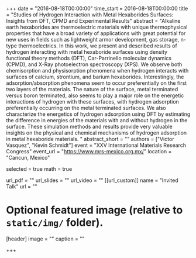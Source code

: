 +++
date = "2016-08-18T00:00:00"
time_start = 2016-08-18T00:00:00
title = "Studies of Hydrogen Interaction with Metal Hexaborides Surfaces: Insights from DFT, CPMD and Experimental Results"
abstract = "Alkaline earth hexaborides are thermoelectric materials with unique thermophysical properties that have a broad variety of applications with great potential for new uses in fields such as lightweight armor development, gas storage, n-type thermoelectrics. In this work, we present and described results of hydrogen interacting with metal hexaboride surfaces using density functional theory methods (DFT), Car-Parrinello molecular dynamics (CPMD), and X-Ray photoelectron spectroscopy (XPS). We observe both chemisorption and physisorption phenomena when hydrogen interacts with surfaces of calcium, strontium, and barium hexaborides. Interestingly, the adsorption/absorption phenomena seem to occur preferentially on the first two layers of the materials. The nature of the surface, metal terminated versus boron terminated, also seems to play a major role on the energetic interactions of hydrogen with these surfaces, with hydrogen adsorption preferentially occurring on the metal terminated surfaces. We also characterize the energetics of hydrogen adsorption using DFT by estimating the difference in energies of the materials with and without hydrogen in the surface. These simulation methods and results provide very valuable insights on the physical and chemical mechanisms of hydrogen adsorption in metal hexaboride materials. "
abstract_short = ""
authors = ["Victor Vasquez", "Kevin Schmidt"]
event = "XXV International Materials Research Congress"
event_url = "https://www.mrs-mexico.org.mx/"
location = "Cancun, Mexico"

selected = true
math = true

url_pdf = ""
url_slides = ""
url_video = ""
[[url_custom]]
    name = "Invited Talk"
    url = ""



# Optional featured image (relative to `static/img/` folder).
[header]
image = ""
caption = ""

+++

